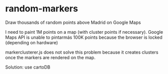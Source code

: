 # random-markers
Draw thousands of random points above Madrid on Google Maps


I need to paint 1M points on a map (with cluster points if necessary).
Google Maps API is unable to pintarmás 100K points because the browser is locked (depending on hardware)

markerclusterer.js does not solve this problem because it creates clusters once the markers are rendered on the map.

Solution: use cartoDB
